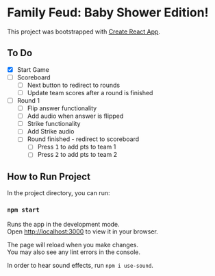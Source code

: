 # Family Feud: Baby Shower Edition!

This project was bootstrapped with [Create React App](https://github.com/facebook/create-react-app).

## To Do
- [x] Start Game
- [ ] Scoreboard
  - [ ] Next button to redirect to rounds
  - [ ] Update team scores after a round is finished
- [ ] Round 1
  - [ ] Flip answer functionality
  - [ ] Add audio when answer is flipped
  - [ ] Strike functionality
  - [ ] Add Strike audio
  - [ ] Round finished - redirect to scoreboard
    - [ ] Press <kbd>1</kbd> to add pts to team 1
    - [ ] Press <kbd>2</kbd> to add pts to team 2
## How to Run Project

In the project directory, you can run:

### `npm start`

Runs the app in the development mode.\
Open [http://localhost:3000](http://localhost:3000) to view it in your browser.

The page will reload when you make changes.\
You may also see any lint errors in the console.

In order to hear sound effects, run `npm i use-sound`.